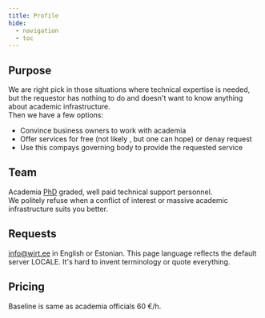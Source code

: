 ```yaml
---
title: Profile
hide:
  - navigation
  - toc
---
```


## Purpose
We are right pick in those situations where technical expertise is needed, but the requestor has nothing to do and doesn't want to know anything about academic infrastructure.  
Then we have a few options:  

* Convince business owners to work with academia 
* Offer services for free (not likely , but one can hope) or denay request
* Use this compays governing body to provide the requested service   

## Team
Academia [PhD](https://www.etis.ee/CV/Hannes_Tamme/eng/) graded, well paid technical support personnel.  
We politely refuse when a conflict of interest or massive academic infrastructure suits you better.  


## Requests 
<a href="mailto:info@wirt.ee">info@wirt.ee</a> in English or Estonian. This page language reflects the default server LOCALE. It's hard to invent terminology or quote everything.
          
## Pricing
Baseline is same as academia officials 60 €/h.
